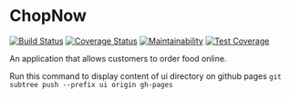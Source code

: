 # ChopNow

[![Build Status](https://travis-ci.org/teenoh/chopnow.svg?branch=ft-setup-testing)](https://travis-ci.org/teenoh/chopnow)
[![Coverage Status](https://coveralls.io/repos/github/teenoh/chopnow/badge.svg?branch=ft-setup-testing)](https://coveralls.io/github/teenoh/chopnow?branch=ft-setup-testing)
[![Maintainability](https://api.codeclimate.com/v1/badges/23434e5694a35e8868a7/maintainability)](https://codeclimate.com/github/teenoh/chopnow/maintainability)
[![Test Coverage](https://api.codeclimate.com/v1/badges/23434e5694a35e8868a7/test_coverage)](https://codeclimate.com/github/teenoh/chopnow/test_coverage)


An application that allows customers to order food online.

Run this command to display content of ui directory on github pages
`git subtree push --prefix ui origin gh-pages`